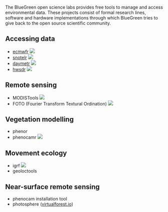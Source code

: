 The BlueGreen open science labs provides free tools to manage and access environmental data. These projects consist of formal research lines, software and hardware implementations through which BlueGreen tries to give back to the open source scientific community.

## Accessing data

- [ecmwfr](https://github.com/bluegreen-labs/ecmwfr)  ![](https://cranlogs.r-pkg.org/badges/grand-total/ecmwfr)
- [snotelr](https://github.com/bluegreen-labs/snotelr) ![](https://cranlogs.r-pkg.org/badges/grand-total/snotelr)
- [daymetr](https://github.com/bluegreen-labs/daymetr) ![](https://cranlogs.r-pkg.org/badges/grand-total/daymetr)
- [hwsdr](https://github.com/bluegreen-labs/hwsdr)    ![](https://cranlogs.r-pkg.org/badges/grand-total/hwsdr)

## Remote sensing

- MODISTools ![](https://cranlogs.r-pkg.org/badges/grand-total/MODISTools)
- FOTO (Fourier Transform Textural Ordination) ![](https://cranlogs.r-pkg.org/badges/grand-total/foto)

## Vegetation modelling

- phenor
- phenocamr ![](https://cranlogs.r-pkg.org/badges/grand-total/phenocamr)

## Movement ecology

- igrf ![](https://cranlogs.r-pkg.org/badges/grand-total/igrf)
- geoloctools

## Near-surface remote sensing

- phenocam installation tool
- photosphere ([virtualforest.io](virtualforest.io))



